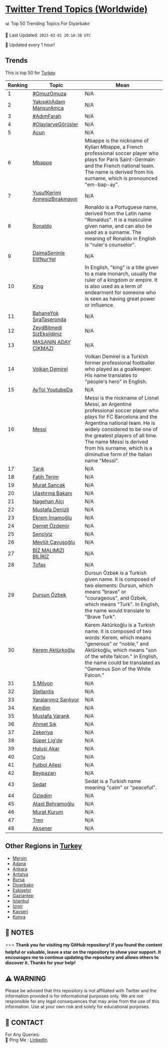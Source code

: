[Twitter Trend Topics (Worldwide)](https://github.com/ErcinDedeoglu/Twitter-Trend-Topics)
==========


📊 Top 50 Trending Topics For Diyarbakır

📆 Last Updated: `2023-03-01 20:16:38 UTC`

🔧 Updated every 1 hour!


## Trends

This is top 50 for [Turkey](</Turkey>)

| Ranking | Topic | Mean |
| ------- | ------------ | ------------ |
| 1 | [#OmuzOmuza](http://twitter.com/search?q=%23OmuzOmuza) | N/A |
| 2 | [YakışıklıAdam MansurAmca](http://twitter.com/search?q=Yak%c4%b1%c5%9f%c4%b1kl%c4%b1Adam+MansurAmca) | N/A |
| 3 | [#AdımFarah](http://twitter.com/search?q=%23Ad%c4%b1mFarah) | N/A |
| 4 | [#OlaylarveGörüşler](http://twitter.com/search?q=%23OlaylarveG%c3%b6r%c3%bc%c5%9fler) | N/A |
| 5 | [Acun](http://twitter.com/search?q=Acun) | N/A |
| 6 | [Mbappe](http://twitter.com/search?q=Mbappe) | Mbappe is the nickname of Kylian Mbappe, a French professional soccer player who plays for Paris Saint-Germain and the French national team. The name is derived from his surname, which is pronounced "em-bap-ay". |
| 7 | [YusufKerimi AnnesizBırakmayın](http://twitter.com/search?q=YusufKerimi+AnnesizB%c4%b1rakmay%c4%b1n) | N/A |
| 8 | [Ronaldo](http://twitter.com/search?q=Ronaldo) | Ronaldo is a Portuguese name, derived from the Latin name "Ronaldus". It is a masculine given name, and can also be used as a surname. The meaning of Ronaldo in English is "ruler's counselor". |
| 9 | [DaimaSeninle ElifNurYel](http://twitter.com/search?q=DaimaSeninle+ElifNurYel) | N/A |
| 10 | [King](http://twitter.com/search?q=King) | In English, "king" is a title given to a male monarch, usually the ruler of a kingdom or empire. It is also used as a term of endearment for someone who is seen as having great power or influence. |
| 11 | [BahaneYok SıraTaşeronda](http://twitter.com/search?q=BahaneYok+S%c4%b1raTa%c5%9feronda) | N/A |
| 12 | [ZeydBitmedi SizEksildiniz](http://twitter.com/search?q=ZeydBitmedi+SizEksildiniz) | N/A |
| 13 | [MASANIN ADAY ÇIKMAZI](http://twitter.com/search?q=MASANIN+ADAY+%c3%87IKMAZI) | N/A |
| 14 | [Volkan Demirel](http://twitter.com/search?q=Volkan+Demirel) | Volkan Demirel is a Turkish former professional footballer who played as a goalkeeper. His name translates to "people's hero" in English. |
| 15 | [AyTol YoutubeDa](http://twitter.com/search?q=AyTol+YoutubeDa) | N/A |
| 16 | [Messi](http://twitter.com/search?q=Messi) | Messi is the nickname of Lionel Messi, an Argentine professional soccer player who plays for FC Barcelona and the Argentina national team. He is widely considered to be one of the greatest players of all time. The name Messi is derived from his surname, which is a diminutive form of the Italian name "Messi". |
| 17 | [Tarık](http://twitter.com/search?q=Tar%c4%b1k) | N/A |
| 18 | [Fatih Terim](http://twitter.com/search?q=Fatih+Terim) | N/A |
| 19 | [Murat Sancak](http://twitter.com/search?q=Murat+Sancak) | N/A |
| 20 | [Ulaştırma Bakanı](http://twitter.com/search?q=Ula%c5%9ft%c4%b1rma+Bakan%c4%b1) | N/A |
| 21 | [Nagehan Alçı](http://twitter.com/search?q=Nagehan+Al%c3%a7%c4%b1) | N/A |
| 22 | [Mustafa Denizli](http://twitter.com/search?q=Mustafa+Denizli) | N/A |
| 23 | [Ekrem İmamoğlu](http://twitter.com/search?q=Ekrem+%c4%b0mamo%c4%9flu) | N/A |
| 24 | [Demet Özdemir](http://twitter.com/search?q=Demet+%c3%96zdemir) | N/A |
| 25 | [Senciyiz](http://twitter.com/search?q=Senciyiz) | N/A |
| 26 | [Mevlüt Çavuşoğlu](http://twitter.com/search?q=Mevl%c3%bct+%c3%87avu%c5%9fo%c4%9flu) | N/A |
| 27 | [BİZ MALIMIZI BİLİRİZ](http://twitter.com/search?q=B%c4%b0Z+MALIMIZI+B%c4%b0L%c4%b0R%c4%b0Z) | N/A |
| 28 | [Tofaş](http://twitter.com/search?q=Tofa%c5%9f) | N/A |
| 29 | [Dursun Özbek](http://twitter.com/search?q=Dursun+%c3%96zbek) | Dursun Özbek is a Turkish given name. It is composed of two elements: Dursun, which means "brave" or "courageous", and Özbek, which means "Turk". In English, the name would translate to "Brave Turk". |
| 30 | [Kerem Aktürkoğlu](http://twitter.com/search?q=Kerem+Akt%c3%bcrko%c4%9flu) | Kerem Aktürkoğlu is a Turkish name. It is composed of two words: Kerem, which means "generous" or "noble," and Aktürkoğlu, which means "son of the white falcon." In English, the name could be translated as "Generous Son of the White Falcon." |
| 31 | [5 Milyon](http://twitter.com/search?q=5+Milyon) | N/A |
| 32 | [Stellantis](http://twitter.com/search?q=Stellantis) | N/A |
| 33 | [Yaralarımız Sarılıyor](http://twitter.com/search?q=Yaralar%c4%b1m%c4%b1z+Sar%c4%b1l%c4%b1yor) | N/A |
| 34 | [Kendim](http://twitter.com/search?q=Kendim) | N/A |
| 35 | [Mustafa Varank](http://twitter.com/search?q=Mustafa+Varank) | N/A |
| 36 | [Ahmet Şık](http://twitter.com/search?q=Ahmet+%c5%9e%c4%b1k) | N/A |
| 37 | [Zekeriya](http://twitter.com/search?q=Zekeriya) | N/A |
| 38 | [Süper Lig'de](http://twitter.com/search?q=S%c3%bcper+Lig%27de) | N/A |
| 39 | [Hulusi Akar](http://twitter.com/search?q=Hulusi+Akar) | N/A |
| 40 | [Çorlu](http://twitter.com/search?q=%c3%87orlu) | N/A |
| 41 | [Futbol Ailesi](http://twitter.com/search?q=Futbol+Ailesi) | N/A |
| 42 | [Beypazarı](http://twitter.com/search?q=Beypazar%c4%b1) | N/A |
| 43 | [Sedat](http://twitter.com/search?q=Sedat) | Sedat is a Turkish name meaning "calm" or "peaceful". |
| 44 | [Özledim](http://twitter.com/search?q=%c3%96zledim) | N/A |
| 45 | [Ataol Behramoğlu](http://twitter.com/search?q=Ataol+Behramo%c4%9flu) | N/A |
| 46 | [Murat Kurum](http://twitter.com/search?q=Murat+Kurum) | N/A |
| 47 | [Tren](http://twitter.com/search?q=Tren) | N/A |
| 48 | [Akşener](http://twitter.com/search?q=Ak%c5%9fener) | N/A |



## Other Regions in [Turkey](</Turkey>)

* [Mersin](</Turkey/Mersin.md>)
* [Adana](</Turkey/Adana.md>)
* [Ankara](</Turkey/Ankara.md>)
* [Antalya](</Turkey/Antalya.md>)
* [Bursa](</Turkey/Bursa.md>)
* [Diyarbakır](</Turkey/Diyarbakır.md>)
* [Eskişehir](</Turkey/Eskişehir.md>)
* [Gaziantep](</Turkey/Gaziantep.md>)
* [Istanbul](</Turkey/Istanbul.md>)
* [Izmir](</Turkey/Izmir.md>)
* [Kayseri](</Turkey/Kayseri.md>)
* [Konya](</Turkey/Konya.md>)



## 📝 NOTES

⭐⭐⭐ **Thank you for visiting my GitHub repository! If you found the content helpful or valuable, leave a star on the repository to show your support. It encourages me to continue updating the repository and allows others to discover it. Thanks for your help!**


## ⚠️ WARNING

Please be advised that this repository is not affiliated with Twitter and the information provided is for informational purposes only. We are not responsible for any legal consequences that may arise from the use of this information. Use at your own risk and solely for educational purposes.


## 📨 CONTACT

 For Any Queries:  
            🏓 Ping Me : [LinkedIn](https://www.linkedin.com/in/ercindedeoglu/)
